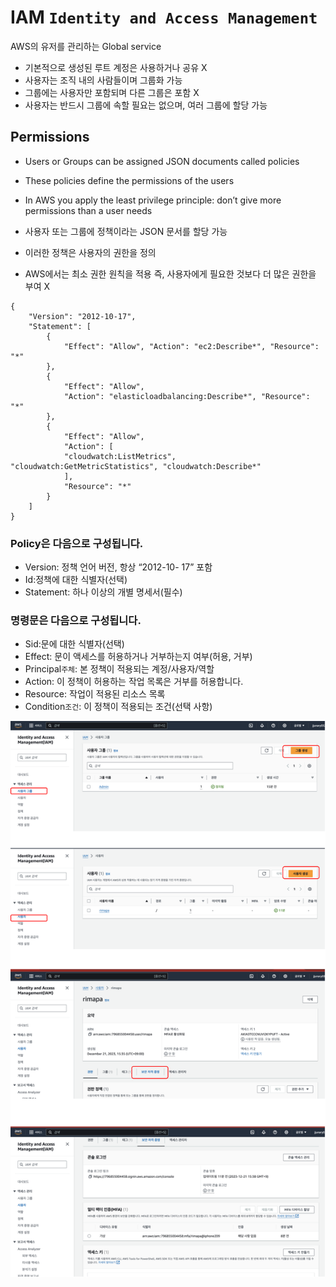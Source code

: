 # IAM `Identity and Access Management`
AWS의 유저를 관리하는 Global service

- 기본적으로 생성된 루트 계정은 사용하거나 공유 X
- 사용자는 조직 내의 사람들이며 그룹화 가능
- 그룹에는 사용자만 포함되며 다른 그룹은 포함 X
- 사용자는 반드시 그룹에 속할 필요는 없으며, 여러 그룹에 할당 가능

## Permissions

- Users or Groups can be assigned JSON documents called policies
- These policies define the permissions of the users
- In AWS you apply the least privilege principle: don’t give more permissions than a user needs

- 사용자 또는 그룹에 정책이라는 JSON 문서를 할당 가능
- 이러한 정책은 사용자의 권한을 정의
- AWS에서는 최소 권한 원칙을 적용 즉, 사용자에게 필요한 것보다 더 많은 권한을 부여 X

```
{
    "Version": "2012-10-17", 
    "Statement": [
        {
            "Effect": "Allow", "Action": "ec2:Describe*", "Resource": "*"
        }, 
        {
            "Effect": "Allow",
            "Action": "elasticloadbalancing:Describe*", "Resource": "*"
        }, 
        {
            "Effect": "Allow",
            "Action": [
            "cloudwatch:ListMetrics", "cloudwatch:GetMetricStatistics", "cloudwatch:Describe*"
            ],
            "Resource": "*"
        }
    ]
}
```


### Policy은 다음으로 구성됩니다.
- Version: 정책 언어 버전, 항상 “2012-10- 17” 포함
- Id:정책에 대한 식별자(선택)
- Statement: 하나 이상의 개별 명세서(필수)

### 명령문은 다음으로 구성됩니다.
- Sid:문에 대한 식별자(선택)
- Effect: 문이 액세스를 허용하거나 거부하는지 여부(허용, 거부)
- Principal`주체`: 본 정책이 적용되는 계정/사용자/역할
- Action: 이 정책이 허용하는 작업 목록은 거부를 허용합니다.
- Resource: 작업이 적용된 리소스 목록
- Condition`조건`: 이 정책이 적용되는 조건(선택 사항)


![IAM](../../images/AWS/AWS_IAM.drawio.svg)